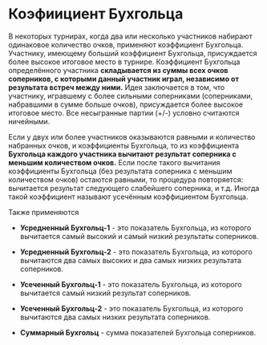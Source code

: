 Коэфиициент Бухгольца
=====================

В некоторых турнирах, когда два или несколько участников набирают одинаковое количество очков, применяют коэффициент Бухгольца. Участнику, имеющему больший коэффициент Бухгольца, присуждается более высокое итоговое место в турнире. Коэффициент Бухгольца определённого участника **складывается из суммы всех очков соперников, с которыми данный участник играл, независимо от результата встреч между ними.** Идея заключается в том, что участнику, игравшему с более сильными соперниками (соперниками, набравшими в сумме больше очков), присуждается более высокое итоговое место. Все несыгранные партии (+/-) условно считаются ничейными.

Если у двух или более участников оказываются равными и количество набранных очков, и коэффициенты Бухгольца, то из коэффициента **Бухгольца каждого участника вычитают результат соперника с меньшим количеством очков.** Если после такого вычитания коэффициенты Бухгольца (без результата соперника с меньшим количеством очков) остаются равными, то процедура повторяется: вычитается результат следующего слабейшего соперника, и т.д. Иногда такой коэффициент называют усечённым коэффициентом Бухгольца.

Также применяются

*   **Усредненный Бухгольц-1** - это показатель Бухгольца, из которого вычитается самый высокий и самый низкий результаты соперников.
    
*   **Усредненный Бухгольц-2** - это показатель Бухгольца, из которого вычитаются два самых высоких и два самых низких результата соперников.
    
*   **Усеченный Бухгольц-1** - это показатель Бухгольца, из которого вычитается самый низкий результат соперников.
    
*   **Усеченный Бухгольц-2** - это показатель Бухгольца, из которого вычитаются два самых низких результата соперников.
    
*   **Суммарный Бухгольц** - сумма показателей Бухгольца соперников.